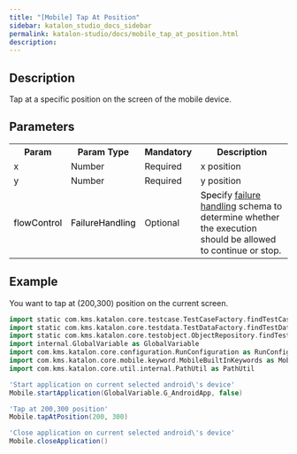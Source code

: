 ```yaml
---
title: "[Mobile] Tap At Position" 
sidebar: katalon_studio_docs_sidebar
permalink: katalon-studio/docs/mobile_tap_at_position.html 
description: 
---
```

Description
-----------

Tap at a specific position on the screen of the mobile device.

Parameters
----------

<table class="wrapped confluenceTable"><colgroup><col><col><col><col></colgroup><tbody><tr class="xtr-0"><th class="xtd-0-0 confluenceTh">Param</th><th class="xtd-0-1 confluenceTh">Param Type</th><th class="xtd-0-2 confluenceTh" colspan="1">Mandatory</th><th class="xtd-0-3 confluenceTh" colspan="1">Description</th></tr><tr class="xtr-1"><td class="xtd-1-0 confluenceTd" colspan="1">x</td><td class="xtd-1-1 confluenceTd" colspan="1">Number</td><td class="xtd-1-2 confluenceTd" colspan="1">Required</td><td class="xtd-1-3 confluenceTd" colspan="1">x position</td></tr><tr class="xtr-2"><td class="xtd-2-0 confluenceTd" colspan="1">y</td><td class="xtd-2-1 confluenceTd" colspan="1">Number</td><td class="xtd-2-2 confluenceTd" colspan="1">Required</td><td class="xtd-2-3 confluenceTd" colspan="1">y position</td></tr><tr class="xtr-3"><td class="xtd-3-0 confluenceTd"><span style="color: rgb(0,0,0);">flowControl</span></td><td class="xtd-3-1 confluenceTd"><span style="color: rgb(0,0,0);">FailureHandling</span></td><td class="xtd-3-2 confluenceTd" colspan="1">Optional</td><td class="xtd-3-3 confluenceTd" colspan="1"><span style="color: rgb(0,0,0);">Spec</span><span>ify </span><a href="https://docs.katalon.com/x/qAAM" rel="nofollow">failure handling</a><span> schema to determine whether the execution should be allowed to continue or stop.</span></td></tr></tbody></table>

Example
-------

You want to tap at (200,300) position on the current screen.

```groovy
import static com.kms.katalon.core.testcase.TestCaseFactory.findTestCase
import static com.kms.katalon.core.testdata.TestDataFactory.findTestData
import static com.kms.katalon.core.testobject.ObjectRepository.findTestObject
import internal.GlobalVariable as GlobalVariable
import com.kms.katalon.core.configuration.RunConfiguration as RunConfiguration
import com.kms.katalon.core.mobile.keyword.MobileBuiltInKeywords as Mobile
import com.kms.katalon.core.util.internal.PathUtil as PathUtil

'Start application on current selected android\'s device'
Mobile.startApplication(GlobalVariable.G_AndroidApp, false)

'Tap at 200,300 position'
Mobile.tapAtPosition(200, 300)

'Close application on current selected android\'s device'
Mobile.closeApplication()
```